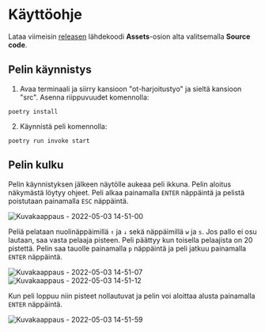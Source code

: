 # Käyttöohje

Lataa viimeisin [releasen](https://github.com/Mimi-ctrl/ot-harjoitustyo/releases) lähdekoodi **Assets**-osion alta valitsemalla **Source code**.

## Pelin käynnistys

1. Avaa terminaali ja siirry kansioon "ot-harjoitustyo" ja sieltä kansioon "src". Asenna riippuvuudet komennolla:
```
poetry install
```
2. Käynnistä peli komennolla:
```
poetry run invoke start
```
## Pelin kulku

Pelin käynnistyksen jälkeen näytölle aukeaa peli ikkuna. Pelin aloitus näkymästä löytyy ohjeet. Peli alkaa painamalla `ENTER` näppäintä ja pelistä poistutaan painamalla `ESC` näppäintä.


![Kuvakaappaus - 2022-05-03 14-51-00](https://user-images.githubusercontent.com/56686737/166503077-beb1061a-14f5-4941-84f4-886d49c446e8.png)

Peliä pelataan nuolinäppäimillä `↑` ja `↓` sekä näppäimillä `w` ja `s`. Jos pallo ei osu lautaan, saa vasta pelaaja pisteen. Peli päättyy kun toisella pelaajista on 20 pistettä. Pelin saa tauolle painamalla `p` näppäintä ja peli jatkuu painamalla `ENTER` näppäintä.

![Kuvakaappaus - 2022-05-03 14-51-07](https://user-images.githubusercontent.com/56686737/166504193-ea314bf4-a598-4312-ade8-c75a9a5dce52.png)
![Kuvakaappaus - 2022-05-03 14-51-12](https://user-images.githubusercontent.com/56686737/166504661-9e199576-8c82-43c3-a1fe-06348f99c03e.png)

Kun peli loppuu niin pisteet nollautuvat ja pelin voi aloittaa alusta painamalla `ENTER` näppäintä.

![Kuvakaappaus - 2022-05-03 14-51-59](https://user-images.githubusercontent.com/56686737/166504996-440dc5f6-73ce-4bc6-bd3a-b49df35fbf68.png)

